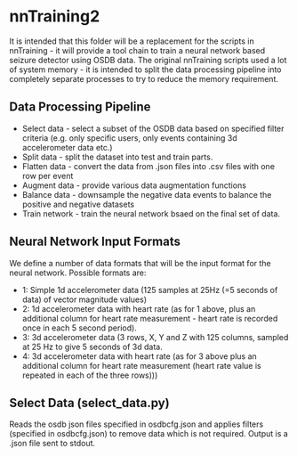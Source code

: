 nnTraining2
===========

It is intended that this folder will be a replacement for the scripts in nnTraining - it will provide a tool chain to train a neural network based seizure detector using OSDB data.
The original nnTraining scripts used a lot of system memory - it is intended to split the data processing pipeline into completely separate processes to try to reduce the memory requirement.

Data Processing Pipeline
------------------------

  - Select data - select a subset of the OSDB data based on specified filter criteria (e.g. only specific users, only events containing 3d accelerometer data etc.)
  - Split data - split the dataset into test and train parts.
  - Flatten data - convert the data from .json files into .csv files with one row per event
  - Augment data - provide various data augmentation functions
  - Balance data - downsample the negative data events to balance the positive and negative datasets
  - Train network - train the neural network bsaed on the final set of data.


Neural Network Input Formats
----------------------------

We define a number of data formats that will be the input format for the neural network.   Possible formats are:

  - 1: Simple 1d accelerometer data (125 samples at 25Hz (=5 seconds of data) of vector magnitude values)
  - 2: 1d accelerometer data with heart rate (as for 1 above, plus an additional column for heart rate measurement - heart rate is recorded once in each 5 second period).
  - 3: 3d accelerometer data (3 rows, X, Y and Z with 125 columns, sampled at 25 Hz to give 5 seconds of 3d data.
  - 4: 3d accelerometer data with heart rate (as for 3 above plus an additional column for heart rate measurement (heart rate value is repeated in each of the three rows)))

Select Data (select_data.py)
-----------
Reads the osdb json files specified in osdbcfg.json and applies filters (specified in osdbcfg.json) to remove data which is not required.
Output is a .json file sent to stdout.